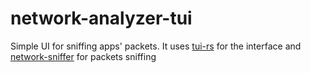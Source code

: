 # network-analyzer-tui

Simple UI for sniffing apps' packets. It uses [tui-rs](https://github.com/fdehau/tui-rs) for the interface 
and [network-sniffer](https://github.com/stddo/network-sniffer) for packets sniffing
